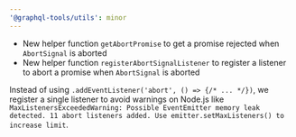 ```yaml
---
'@graphql-tools/utils': minor
---
```


- New helper function `getAbortPromise` to get a promise rejected when `AbortSignal` is aborted
- New helper function `registerAbortSignalListener` to register a listener to abort a promise when `AbortSignal` is aborted

Instead of using `.addEventListener('abort', () => {/* ... */})`, we register a single listener to avoid warnings on Node.js like `MaxListenersExceededWarning: Possible EventEmitter memory leak detected. 11 abort listeners added. Use emitter.setMaxListeners() to increase limit`.
